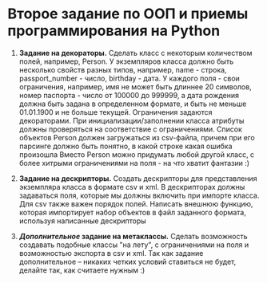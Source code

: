 # Второе задание по ООП и приемы программирования на Python 

1. **Задание на декораторы.**
 Сделать класс с некоторым количеством полей, например, Person. У экземпляров класса должно быть несколько свойств разных типов, например, name - строка, passport_number - число, birthday - дата. У каждого поля - свои ограничения, например, имя не может быть длиннее 20 символов, номер паспорта - число от 100000 до 999999, а дата рождения должна быть задана в определенном формате, и быть не меньше 01.01.1900 и не больше текущей. Ограничения задаются декораторами. 
 При инициализации/заполнении класса атрибуты должны проверяться на соответствие с ограничениями. Список объектов Person должен загружаться из csv-файла, причем при его парсинге должно быть понятно, в какой строке какая ошибка произошла 
 Вместо Person можно придумать любой другой класс, с более хитрыми ограничениями на поля - на что хватит фантазии :) 

2. **Задание на дескрипторы.**
 Создать дескрипторы для представления экземпляра класса в формате csv и xml. В дескрипторах должны задаваться поля, которые мы должны включить при импорте класса. Для csv также важен порядок полей. 
 Написать внешнюю функцию, которая импортирует набор объектов в файл заданного формата, используя написанные дескрипторы 

3. ***Дополнительное* задание на метаклассы.**
 Сделать возможность создавать подобные классы "на лету", с ограничениями на поля и возможностью экспорта в csv и xml. Так как задание дополнительное – никаких четких условий ставиться не будет, делайте так, как считаете нужным :)
